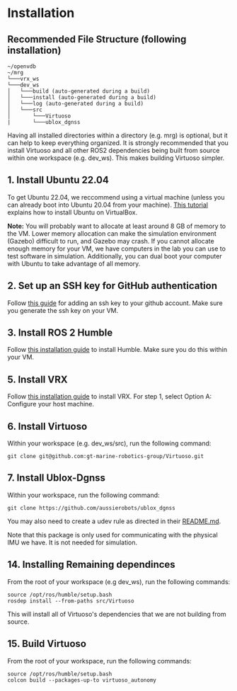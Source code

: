 # Installation

## Recommended File Structure (following installation)
```
~/openvdb
~/mrg
└───vrx_ws 
└───dev_ws
│   └───build (auto-generated during a build)
│   └───install (auto-generated during a build)
│   └───log (auto-generated during a build)
│   └───src
│       └───Virtuoso
|       └───ublox_dgnss
```
Having all installed directories within a directory (e.g. mrg) is optional, but it can help to keep everything organized. It is strongly recommended that you install Virtuoso and all other ROS2 dependencies being built from source within one workspace (e.g. dev_ws). This makes building Virtuoso simpler.

## 1. Install Ubuntu 22.04
To get Ubuntu 22.04, we reccommend using a virtual machine (unless you can already boot into Ubuntu 20.04 from your machine). [This tutorial](https://ubuntu.com/tutorials/how-to-run-ubuntu-desktop-on-a-virtual-machine-using-virtualbox#1-overview) explains how to install Ubuntu on VirtualBox.

**Note:** You will probably want to allocate at least around 8 GB of memory to the VM. Lower memory allocation can make the simulation environment (Gazebo) difficult to run, and Gazebo may crash. If you cannot allocate enough memory for your VM, we have computers in the lab you can use to test software in simulation. Additionally, you can dual boot your computer with Ubuntu to take advantage of all memory.

## 2. Set up an SSH key for GitHub authentication
Follow [this guide](https://docs.github.com/en/authentication/connecting-to-github-with-ssh/about-ssh) for adding an ssh key to your github account. Make sure you generate the ssh key on your VM.

## 3. Install ROS 2 Humble
Follow [this installation guide](https://docs.ros.org/en/humble/Installation.html) to install Humble. Make sure you do this within your VM.

## 5. Install VRX
Follow [this installation guide](https://github.com/osrf/vrx/wiki/getting_started_tutorial) to install VRX. For step 1, select Option A: Configure your host machine. 

## 6. Install Virtuoso
Within your workspace (e.g. dev_ws/src), run the following command:
```
git clone git@github.com:gt-marine-robotics-group/Virtuoso.git
```

## 7. Install Ublox-Dgnss
Within your workspace, run the following command:
```
git clone https://github.com/aussierobots/ublox_dgnss
```

You may also need to create a udev rule as directed in their [README.md](https://github.com/aussierobots/ublox_dgnss/blob/main/README.md).


Note that this package is only used for communicating with the physical IMU we have. It is not needed for simulation.

## 14. Installing Remaining dependinces
From the root of your workspace (e.g dev_ws), run the following commands:
```
source /opt/ros/humble/setup.bash
rosdep install --from-paths src/Virtuoso
```
This will install all of Virtuoso's dependencies that we are not building from source.

## 15. Build Virtuoso
From the root of your workspace, run the following commands:
```
source /opt/ros/humble/setup.bash
colcon build --packages-up-to virtuoso_autonomy
```
